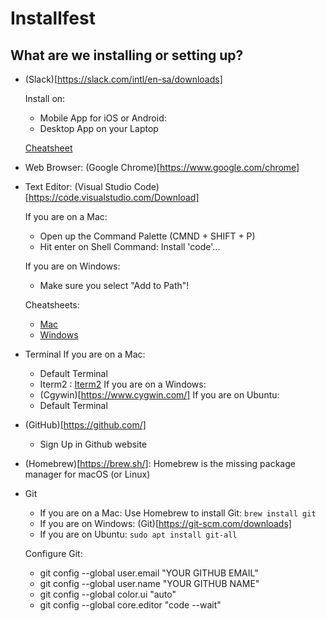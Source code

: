 # Installfest

## What are we installing or setting up?

- (Slack)[https://slack.com/intl/en-sa/downloads]
  
  Install on:
  - Mobile App for iOS or Android: 
  - Desktop App on your Laptop 

  [Cheatsheet](https://get.slack.help/hc/en-us/articles/202288908-Format-your-messages)
- Web Browser: (Google Chrome)[https://www.google.com/chrome]
- Text Editor: (Visual Studio Code)[https://code.visualstudio.com/Download]

  If you are on a Mac:
    - Open up the Command Palette (CMND + SHIFT + P)
    - Hit enter on Shell Command: Install 'code'...

  If you are on Windows:
    - Make sure you select "Add to Path"!

  Cheatsheets:
    - [Mac](https://code.visualstudio.com/shortcuts/keyboard-shortcuts-macos.pdf)
    - [Windows](https://code.visualstudio.com/shortcuts/keyboard-shortcuts-windows.pdf)
    
- Terminal
  If you are on a Mac:
    - Default Terminal
    - Iterm2 : [Iterm2](https://iterm2.com/)
  If you are on a Windows:
    - (Cgywin)[https://www.cygwin.com/]
  If you are on Ubuntu:
    - Default Terminal
    
- (GitHub)[https://github.com/]
    - Sign Up in Github website

- (Homebrew)[https://brew.sh/]: Homebrew is the missing package manager for macOS (or Linux)

- Git
  - If you are on a Mac:
     Use Homebrew to install Git:
     ```brew install git```
  - If you are on Windows:
    (Git)[https://git-scm.com/downloads]
  - If you are on Ubuntu:
   ```sudo apt install git-all```
  
  Configure Git:
  - git config --global user.email "YOUR GITHUB EMAIL"
  - git config --global user.name "YOUR GITHUB NAME"
  - git config --global color.ui "auto"
  - git config --global core.editor "code --wait"

<!-- - Node.js _(v12.4)_
- NPM
- [Ruby](scripts/ruby.sh) _(v2.6)_
- [PostgreSQL](scripts/postgres.sh)
- [Postico](https://eggerapps.at/postico/)
- MongoDB -->
